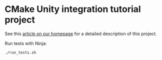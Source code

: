 # CMake Unity integration tutorial project

See this [article on our homepage](https://honeytreelabs.com/posts/cmake-unity-integration/) for a detailed description of this project. 

Run tests with Ninja:

`./run_tests.sh`
